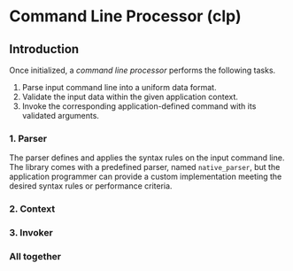 # Command Line Processor (clp)

## Introduction

Once initialized, a *command line processor* performs the following tasks.

1. Parse input command line into a uniform data format.
2. Validate the input data within the given application context.
3. Invoke the corresponding application-defined command with its validated arguments.

### 1. Parser

The parser defines and applies the syntax rules on the input command line. The library
comes with a predefined parser, named `native_parser`, but the application programmer
can provide a custom implementation meeting the desired syntax rules or performance
criteria.


### 2. Context


### 3. Invoker


### All together


